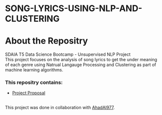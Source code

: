 # SONG-LYRICS-USING-NLP-AND-CLUSTERING
# About the Repositry
SDAIA T5 Data Science Bootcamp - Unsupervised NLP Project <br>
This project focuses on the analysis of song lyrics to get the under meaning of each genre using Natrual Langauge Processing and Clustering as part of machine learning algorithms.
### This repositry contains:
- [Project Proposal](https://github.com/renad-albishri/SONG-LYRICS-USING-NLP-AND-CLUSTERING/blob/main/Song%20Lyrics%20Proposal.md)


<br/> This project was done in collaboration with [AhadAl977](https://github.com/AhadAl977).
